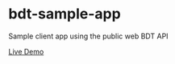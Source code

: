 # bdt-sample-app
Sample client app using the public web BDT API

[Live Demo](http://docs.smarthealthit.org/bdt-sample-app/)
